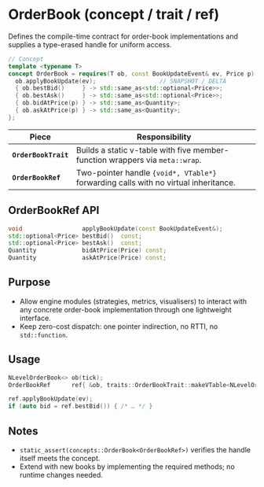 # OrderBook (concept / trait / ref)

Defines the compile-time contract for order-book implementations and supplies a
type-erased handle for uniform access.

~~~cpp
// Concept
template <typename T>
concept OrderBook = requires(T ob, const BookUpdateEvent& ev, Price p) {
  ob.applyBookUpdate(ev);                  // SNAPSHOT / DELTA
  { ob.bestBid()     } -> std::same_as<std::optional<Price>>;
  { ob.bestAsk()     } -> std::same_as<std::optional<Price>>;
  { ob.bidAtPrice(p) } -> std::same_as<Quantity>;
  { ob.askAtPrice(p) } -> std::same_as<Quantity>;
};
~~~

| Piece | Responsibility |
|-------|----------------|
| **`OrderBookTrait`** | Builds a static v-table with five member-function wrappers via `meta::wrap`. |
| **`OrderBookRef`**   | Two-pointer handle `{void*, VTable*}` forwarding calls with no virtual inheritance. |

## OrderBookRef API
````cpp
void                 applyBookUpdate(const BookUpdateEvent&);
std::optional<Price> bestBid()  const;
std::optional<Price> bestAsk()  const;
Quantity             bidAtPrice(Price) const;
Quantity             askAtPrice(Price) const;
````

## Purpose

* Allow engine modules (strategies, metrics, visualisers) to interact with any
  concrete order-book implementation through one lightweight interface.
* Keep zero-cost dispatch: one pointer indirection, no RTTI, no `std::function`.

## Usage

```cpp
NLevelOrderBook<> ob(tick);
OrderBookRef      ref{ &ob, traits::OrderBookTrait::makeVTable<NLevelOrderBook<>>() };

ref.applyBookUpdate(ev);
if (auto bid = ref.bestBid()) { /* … */ }
```

## Notes

* `static_assert(concepts::OrderBook<OrderBookRef>)` verifies the handle itself
  meets the concept.
* Extend with new books by implementing the required methods; no runtime changes needed.
